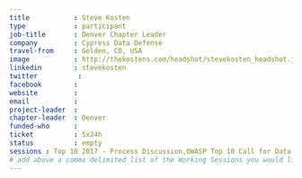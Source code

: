 ```yaml
---
title           : Steve Kosten
type            : participant
job-title       : Denver Chapter Leader
company         : Cypress Data Defense
travel-from     : Golden, CO, USA
image           : http://thekostens.com/headshot/stevekosten_headshot.jpg
linkedin        : stevekosten
twitter          :
facebook        :
website         :
email           :
project-leader  :
chapter-leader  : Denver
funded-who      :
ticket          : 5x24h
status          : empty
sessions : Top 10 2017 - Process Discussion,OWASP Top 10 Call for Data and Weightings Discussion,Security Guild vs Security Champions,SAMM - Core Model Update 1 - Intro,Top 10 2017 - Validation of weightings Discussion,Top 10 2017 - write revised and new text,Securing the CI Pipeline,Security Champions,Visit Bletchley Park,CISO Round table,InfoSec Warranties and Guarantees,Securing GitHub Integrations
# add above a comma delimited list of the Working Sessions you would like to attend (use the session's title)
---
```


<!-- put more details about participant here -->
